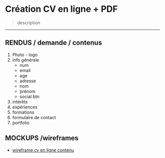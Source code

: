 # Création CV en ligne + PDF 

> description
----

## RENDUS / demande / contenus
1. Photo - logo
2. info générale
    - num
    - email
    - age
    - adresse
    - nom
    - prénom
    - social btn
3. intérêts
4. expériences
5. formations
6. formulaire de contact
7. portfolio
    
## MOCKUPS /wireframes
- [wireframe cv en ligne contenu]('http://raphaelbodart.fr/wp-content/uploads/Wireframe3_HP.png')



